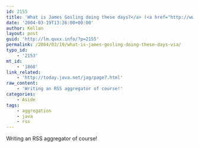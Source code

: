 ```yaml
---
id: 2155
title: 'What is James Gosling doing these days?</a> (<a href="http://www.stonecottage.com/josh/archives/000584.html">via'
date: '2004-03-19T13:26:00+00:00'
author: Kellan
layout: post
guid: 'http://lm.quxx.info/?p=2155'
permalink: /2004/03/19/what-is-james-gosling-doing-these-days-via/
typo_id:
    - '2153'
mt_id:
    - '1868'
link_related:
    - 'http://today.java.net/jag/page7.html'
raw_content:
    - 'Writing an RSS aggregator of course!'
categories:
    - Aside
tags:
    - aggregation
    - java
    - rss
---
```


Writing an RSS aggregator of course!